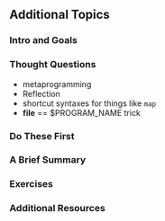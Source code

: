## Additional Topics
### Intro and Goals
### Thought Questions
* metaprogramming
* Reflection
* shortcut syntaxes for things like `map`
* __file__ == $PROGRAM_NAME trick

### Do These First
### A Brief Summary
### Exercises
### Additional Resources